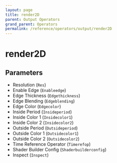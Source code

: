 ```yaml
---
layout: page
title: render2D
parent: Output Operators
grand_parent: Operators
permalink: /reference/operators/output/render2D
---
```


# render2D

## Parameters

* Resolution (`Res`)
* Enable Edge (`Enableedge`)
* Edge Thickness (`Edgethickness`)
* Edge Blending (`Edgeblending`)
* Edge Color (`Edgecolor`)
* Inside Period (`Insideperiod`)
* Inside Color 1 (`Insidecolor1`)
* Inside Color 2 (`Insidecolor2`)
* Outside Period (`Outsideperiod`)
* Outside Color 1 (`Outsidecolor1`)
* Outside Color 2 (`Outsidecolor2`)
* Time Reference Operator (`Timerefop`)
* Shader Builder Config (`Shaderbuilderconfig`)
* Inspect (`Inspect`)
